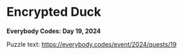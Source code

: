 # Encrypted Duck

**Everybody Codes: Day 19, 2024**

Puzzle text: <https://everybody.codes/event/2024/quests/19>
